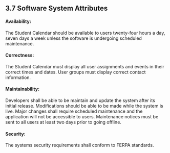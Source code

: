 ## 3.7 Software System Attributes

#### Availability:
The Student Calendar should be available to users twenty-four hours a day, seven days a week unless the software is undergoing scheduled maintenance.
#### Correctness:
The Student Calendar must display all user assignments and events in their correct times and dates. User groups must display correct contact information.
#### Maintainability:
Developers shall be able to be maintain and update the system after its initial release. Modifications should be able to be made while the system is live. Major changes shall require scheduled maintenance and the application will not be accessible to users. Maintenance notices must be sent to all users at least two days prior to going offline.
#### Security:
The systems security requirements shall conform to FERPA standards.
